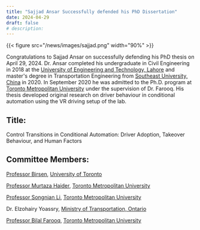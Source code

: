 ```yaml
---
title: "Sajjad Ansar Successfully defended his PhD Dissertation"
date: 2024-04-29
draft: false
# description:
---
```

{{< figure src="/news/images/sajjad.png" width="90%" >}}


<!--more-->

Congratulations to Sajjad Ansar on successfully defending his PhD thesis on April 29, 2024. Dr. Ansar completed his undergraduate in Civil Engineering in 2018 at the [University of Engineering and Technology, Lahore](https://www.uet.edu.pk/home/) and master's degree in Transportation Engineering from [Southeast University, China](https://www.seu.edu.cn/english/) in 2020. In September 2020 he was admitted to the Ph.D. program at [Toronto Metropolitan University](https://www.torontomu.ca/) under the supervision of Dr. Farooq. His thesis developed original research on driver behaviour in conditional automation using the VR driving setup of the lab. 


## Title: 

Control Transitions in Conditional Automation: Driver Adoption, Takeover Behaviour, and Human Factors

## Committee Members:
  [Professor Birsen](https://www.mie.utoronto.ca/faculty_staff/donmez/), [University of Toronto](https://www.utoronto.ca)
  
  [Professor Murtaza Haider](https://www.torontomu.ca/tedrogersschool/business-management/majors/real-estate-management/faculty/murtaza-haider/), [Toronto Metropolitan University](https://www.torontomu.ca/)
  
  [Professor Songnian Li](https://www.torontomu.ca/civil/people/faculty/songnian-li/), [Toronto Metropolitan University](https://www.torontomu.ca/)

  Dr. Elzohairy Yoassry, [Ministry of Transportation, Ontario](https://www.ontario.ca/page/ministry-transportation)
  
  [Professor Bilal Farooq](https://www.torontomu.ca/civil/people/faculty/bilal-farooq/), [Toronto Metropolitan University](https://www.torontomu.ca/)

